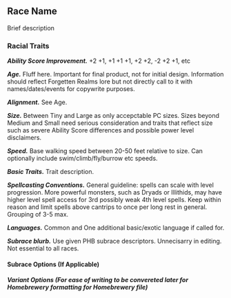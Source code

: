 ## Race Name
Brief description

### Racial Traits
***Ability Score Improvement.*** +2 +1, +1 +1 +1, +2 +2, -2 +2 +1, etc

***Age.*** Fluff here. Important for final product, not for initial design. Information should reflect Forgetten Realms lore but not directly call to it with names/dates/events for copywrite purposes.

***Alignment.*** See Age.

***Size.*** Between Tiny and Large as only accepctable PC sizes. Sizes beyond Medium and Small need serious consideration and traits that reflect size such as severe Ability Score differences and possible power level disclaimers.

***Speed.*** Base walking speed between 20-50 feet relative to size. Can optionally include swim/climb/fly/burrow etc speeds.

***Basic Traits.*** Trait description.

***Spellcasting Conventions.*** General guideline: spells can scale with level progression. More powerful monsters, such as Dryads or Illithids, may have higher level spell access for 3rd possibly weak 4th level spells. Keep within reason and limit spells above cantrips to once per long rest in general. Grouping of 3-5 max.

***Languages.*** Common and One additional basic/exotic language if called for. 

***Subrace blurb.*** Use given PHB subrace descriptors. Unnecisarry in editing. Not essential to all races. 


#### Subrace Options (If Applicable)

##### Variant Options (For ease of writing to be convereted later for Homebrewery formatting for Homebrewery file)
